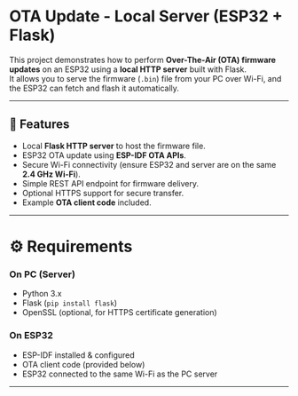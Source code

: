 # OTA Update - Local Server (ESP32 + Flask)

This project demonstrates how to perform **Over-The-Air (OTA) firmware updates** on an ESP32 using a **local HTTP server** built with Flask.  
It allows you to serve the firmware (`.bin`) file from your PC over Wi-Fi, and the ESP32 can fetch and flash it automatically.

---

## 🚀 Features
- Local **Flask HTTP server** to host the firmware file.  
- ESP32 OTA update using **ESP-IDF OTA APIs**.  
- Secure Wi-Fi connectivity (ensure ESP32 and server are on the same **2.4 GHz Wi-Fi**).  
- Simple REST API endpoint for firmware delivery.  
- Optional HTTPS support for secure transfer.  
- Example **OTA client code** included.

---
# ⚙️ Requirements

### On PC (Server)
- Python 3.x  
- Flask (`pip install flask`)  
- OpenSSL (optional, for HTTPS certificate generation)

### On ESP32
- ESP-IDF installed & configured  
- OTA client code (provided below)  
- ESP32 connected to the same Wi-Fi as the PC server  

---



